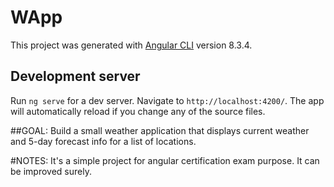 # WApp

This project was generated with [Angular CLI](https://github.com/angular/angular-cli) version 8.3.4.

## Development server

Run `ng serve` for a dev server. Navigate to `http://localhost:4200/`. The app will automatically reload if you change any of the source files.


##GOAL:
Build a small weather application that displays current weather and 5-day forecast info for a list of locations.

#NOTES:
It's a simple project for angular certification exam purpose. It can be improved surely. 
